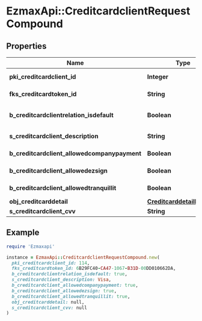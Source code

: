 # EzmaxApi::CreditcardclientRequestCompound

## Properties

| Name | Type | Description | Notes |
| ---- | ---- | ----------- | ----- |
| **pki_creditcardclient_id** | **Integer** | The unique ID of the Creditcardclient | [optional] |
| **fks_creditcardtoken_id** | **String** | The creditcard token identifier | [optional] |
| **b_creditcardclientrelation_isdefault** | **Boolean** | Whether if it&#39;s the creditcardclient is the default one |  |
| **s_creditcardclient_description** | **String** | The description of the Creditcardclient |  |
| **b_creditcardclient_allowedcompanypayment** | **Boolean** | Whether if it&#39;s an allowedagencypayment |  |
| **b_creditcardclient_allowedezsign** | **Boolean** | Whether if it&#39;s an allowedroyallepageprotection |  |
| **b_creditcardclient_allowedtranquillit** | **Boolean** | Whether if it&#39;s an allowedtranquillit |  |
| **obj_creditcarddetail** | [**CreditcarddetailRequest**](CreditcarddetailRequest.md) |  |  |
| **s_creditcardclient_cvv** | **String** | The creditcard card CVV |  |

## Example

```ruby
require 'Ezmaxapi'

instance = EzmaxApi::CreditcardclientRequestCompound.new(
  pki_creditcardclient_id: 114,
  fks_creditcardtoken_id: 6B29FC40-CA47-1067-B31D-00DD010662DA,
  b_creditcardclientrelation_isdefault: true,
  s_creditcardclient_description: Visa,
  b_creditcardclient_allowedcompanypayment: true,
  b_creditcardclient_allowedezsign: true,
  b_creditcardclient_allowedtranquillit: true,
  obj_creditcarddetail: null,
  s_creditcardclient_cvv: null
)
```

